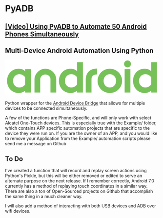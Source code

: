 # PyADB

## [[Video] Using PyADB to Automate 50 Android Phones Simultaneously](https://www.youtube.com/watch?v=OKAF0-ThbhY)

## Multi-Device Android Automation Using Python

[![N|Solid](android.png)](#)



Python wrapper for the [Android Device Bridge](https://developer.android.com/studio/command-line/adb.html) that allows for multiple devices to be connected simultaneously.

A few of the functions are Phone-Specific, and will only work with select Alcatel One-Touch devices.  This is especially true with the Example/ folder, which contains APP specific automation projects that are specific to the device they were run on.  If you are the owner of an APP, and you would like to remove your Application from the Example/ automation scripts please send me a message on Github

## To Do

I've created a function that will record and replay screen actions using Python's Pickle, but this will be either removed or edited to serve an alternate purpose on the next release.  If I remember correctly, Android 7.0 currently has a method of replaying touch coordinates in a similar way.  There are also a ton of Open-Sourced projects on Github that accomplish the same thing in a much cleaner way.

I will also add a method of interacting with both USB devices and ADB over wifi devices.
